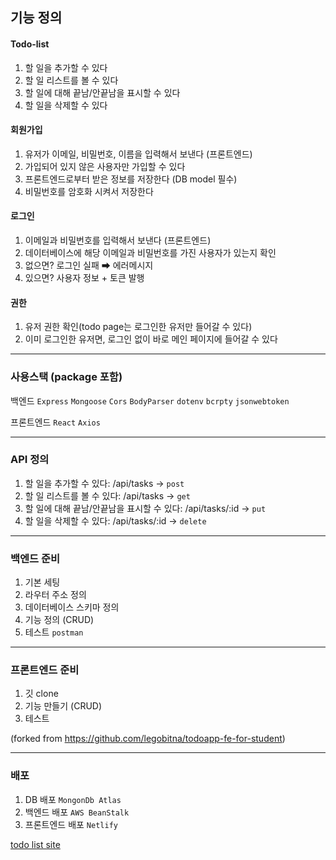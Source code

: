 ## 기능 정의

#### Todo-list

1. 할 일을 추가할 수 있다
2. 할 일 리스트를 볼 수 있다
3. 할 일에 대해 끝남/안끝남을 표시할 수 있다
4. 할 일을 삭제할 수 있다

#### 회원가입

1. 유저가 이메일, 비밀번호, 이름을 입력해서 보낸다 (프론트엔드) 
2. 가입되어 있지 않은 사용자만 가입할 수 있다
3. 프론트엔드로부터 받은 정보를 저장한다 (DB model 필수)
4. 비밀번호를 암호화 시켜서 저장한다

#### 로그인

 1. 이메일과 비밀번호를 입력해서 보낸다 (프론트엔드)
 2. 데이터베이스에 해당 이메일과 비밀번호를 가진 사용자가 있는지 확인
 3. 없으면? 로그인 실패 ➡ 에러메시지 
 4. 있으면? 사용자 정보 + 토큰 발행
 
#### 권한

1. 유저 권한 확인(todo page는 로그인한 유저만 들어갈 수 있다)
2. 이미 로그인한 유저면, 로그인 없이 바로 메인 페이지에 들어갈 수 있다

---

### 사용스택 (package 포함)

백엔드 `Express` `Mongoose` `Cors` `BodyParser` `dotenv` `bcrpty` `jsonwebtoken`

프론트엔드 `React` `Axios`

---

### API 정의

1. 할 일을 추가할 수 있다: /api/tasks -> `post`
2. 할 일 리스트를 볼 수 있다: /api/tasks -> `get`
3. 할 일에 대해 끝남/안끝남을 표시할 수 있다: /api/tasks/:id -> `put`
4. 할 일을 삭제할 수 있다: /api/tasks/:id -> `delete`

---

### 백엔드 준비

1. 기본 세팅
2. 라우터 주소 정의
3. 데이터베이스 스키마 정의
4. 기능 정의 (CRUD)
5. 테스트 `postman`

---

### 프론트엔드 준비

1. 깃 clone
2. 기능 만들기 (CRUD)
3. 테스트

(forked from https://github.com/legobitna/todoapp-fe-for-student)

---

### 배포

1. DB 배포 `MongonDb Atlas`
2. 백엔드 배포 `AWS BeanStalk`
3. 프론트엔드 배포 `Netlify`

[todo list site](https://inquisitive-pothos-3bcc17.netlify.app/)
